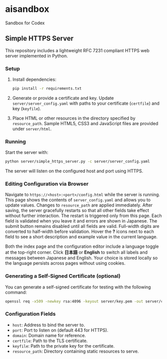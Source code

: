 # aisandbox
Sandbox for Codex

## Simple HTTPS Server

This repository includes a lightweight RFC 7231 compliant HTTPS web server implemented in Python.

### Setup

1. Install dependencies:

    ```bash
    pip install -r requirements.txt
    ```

2. Generate or provide a certificate and key. Update `server/server_config.yaml` with paths to your certificate (`certfile`) and key (`keyfile`).

3. Place HTML or other resources in the directory specified by `resource_path`.
   Sample HTML5, CSS3 and JavaScript files are provided under `server/html`.

### Running

Start the server with:

```bash
python server/simple_https_server.py -c server/server_config.yaml
```

The server will listen on the configured host and port using HTTPS.

### Editing Configuration via Browser

Navigate to `https://<host>:<port>/config.html` while the server is running. This
page shows the contents of `server_config.yaml` and allows you to update values.
Changes to `resource_path` are applied immediately. After saving, the server
gracefully restarts so that all other fields take effect without further
interaction. The restart is triggered only from this page. Each field is
validated when you leave it and errors are shown in Japanese. The submit button
remains disabled until all fields are valid. Full-width digits are converted to
half-width before validation. Hover the **?** icons next to each field to see a
short description and example value in the current language.

Both the index page and the configuration editor include a language toggle at
the top-right corner. Click **日本語** or **English** to switch all labels and
messages between Japanese and English. Your choice is stored locally so the
language persists across pages without using cookies.

### Generating a Self-Signed Certificate (optional)

You can generate a self-signed certificate for testing with the following command:

```bash
openssl req -x509 -newkey rsa:4096 -keyout server/key.pem -out server/cert.pem -days 365 -nodes -subj "/CN=example.com"
```

### Configuration Fields

- `host`: Address to bind the server to.
- `port`: Port to listen on (default 443 for HTTPS).
- `domain`: Domain name for reference.
- `certfile`: Path to the TLS certificate.
- `keyfile`: Path to the private key for the certificate.
- `resource_path`: Directory containing static resources to serve.
